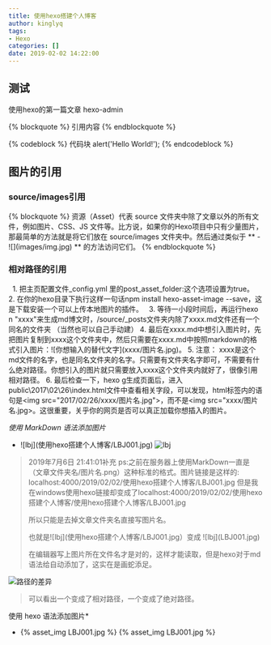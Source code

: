 ```yaml
---
title: 使用hexo搭建个人博客
author: kinglyq
tags:
- Hexo
categories: []
date: 2019-02-02 14:22:00
---
```

## 测试
使用hexo的第一篇文章
hexo-admin

<!--more-->

{% blockquote %}
引用内容
{% endblockquote %}

{% codeblock %}
代码块
alert('Hello World!');
{% endcodeblock %}

## 图片的引用
### source/images引用
{% blockquote %}
	资源（Asset）代表 source 文件夹中除了文章以外的所有文件，例如图片、CSS、JS 文件等。比方说，如果你的Hexo项目中只有少量图片，那最简单的方法就是将它们放在 source/images 文件夹中。然后通过类似于 ** - !&#91;&#93;&#40;images/img.jpg&#41; ** 的方法访问它们。
{% endblockquote %}
### 相对路径的引用
   1. 把主页配置文件_config.yml 里的post_asset_folder:这个选项设置为true。
   2. 在你的hexo目录下执行这样一句话npm install hexo-asset-image --save，这是下载安装一个可以上传本地图片的插件。
   3. 等待一小段时间后，再运行hexo n "xxxx"来生成md博文时，/source/_posts文件夹内除了xxxx.md文件还有一个同名的文件夹 （当然也可以自己手动建）
   4. 最后在xxxx.md中想引入图片时，先把图片复制到xxxx这个文件夹中，然后只需要在xxxx.md中按照markdown的格式引入图片：!&#91;你想输入的替代文字&#93;(xxxx/图片名.jpg)。
   5. 注意： xxxx是这个md文件的名字，也是同名文件夹的名字。只需要有文件夹名字即可，不需要有什么绝对路径。你想引入的图片就只需要放入xxxx这个文件夹内就好了，很像引用相对路径。
   6. 最后检查一下，hexo g生成页面后，进入public\2017\02\26\index.html文件中查看相关字段，可以发现，html标签内的语句是&lt;img src="2017/02/26/xxxx/图片名.jpg"&gt;，而不是<img src="xxxx/图片名.jpg>。这很重要，关乎你的网页是否可以真正加载你想插入的图片。

*使用 MarkDown 语法添加图片*

- !&#91;lbj&#93;&#40;使用hexo搭建个人博客/LBJ001.jpg&#41;
![lbj](LBJ001.jpg)

> 2019年7月6日 21:41:01补充
> ps:之前在服务器上使用MarkDown一直是（文章文件夹名/图片名.png）这种标准的格式。图片链接是这样的: localhost:4000/2019/02/02/使用hexo搭建个人博客/LBJ001.jpg
> 但是我在windows使用hexo链接却变成了localhost:4000/2019/02/02/使用hexo搭建个人博客/使用hexo搭建个人博客/LBJ001.jpg
>
> 所以只能是去掉文章文件夹名直接写图片名。
>
> 也就是!&#91;lbj&#93;&#40;使用hexo搭建个人博客/LBJ001.jpg）变成   !&#91;lbj&#93;&#40;LBJ001.jpg)
>
> 在编辑器写上图片所在文件名才是对的，这样才能读取，但是hexo对于md语法给自动添加了，这实在是画蛇添足。

![路径的差异](路径的差异.jpg)

> 可以看出一个变成了相对路径，一个变成了绝对路径。

使用 hexo 语法添加图片*

- &#123;%&nbsp;asset_img LBJ001.jpg&nbsp;%&#125;
{% asset_img LBJ001.jpg %}